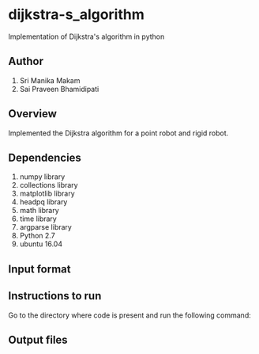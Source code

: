 # dijkstra-s_algorithm
Implementation of Dijkstra's algorithm in python

## Author

 1. Sri Manika Makam
 2. Sai Praveen Bhamidipati

## Overview

 Implemented the Dijkstra algorithm for a point robot and rigid robot.

## Dependencies

 1. numpy library
 2. collections library
 3. matplotlib library
 4. headpq library
 5. math library
 6. time library
 7. argparse library
 8. Python 2.7
 9. ubuntu 16.04

## Input format
 

## Instructions to run

Go to the directory where code is present and run the following command:


  
## Output files

